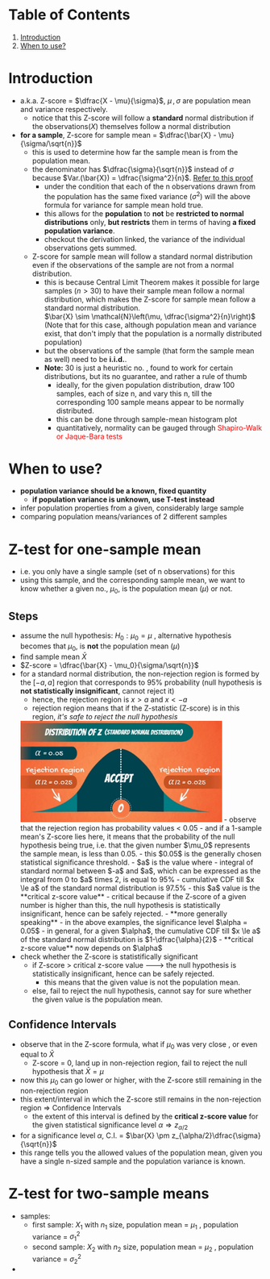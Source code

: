# Table of Contents
1. [Introduction](#z_intro)
2. [When to use?](#applicability)

# Introduction<a name="z_intro"></a>
- a.k.a. Z-score = $\dfrac{X - \mu}{\sigma}$, $\mu \,,\, \sigma$ are population mean and variance respectively.
    - notice that this Z-score will follow a **standard** normal distribution if the observations($X$) themselves follow a normal distribution
- **for a sample**, Z-score for sample mean = $\dfrac{\bar{X} - \mu}{\sigma/\sqrt{n}}$
    - this is used to determine how far the sample mean is from the population mean.
    - the denominator has $\dfrac{\sigma}{\sqrt{n}}$ instead of $\sigma$ because $Var.(\bar{X}) = \dfrac{\sigma^2}{n}$. [Refer to this proof](../Maths/README.md/#sm)
        - under the condition that each of the n observations drawn from the population has the same fixed variance ($\sigma^2$) will the above formula for variance for sample mean hold true.
        - this allows for the **population** to **not** be **restricted to normal distributions** only, **but restricts** them in terms of having **a fixed population variance**.
        - checkout the derivation linked, the variance of the individual observations gets summed.
    - Z-score for sample mean will follow a standard normal distribution even if the observations of the sample are not from a normal distribution.
        - this is because Central Limit Theorem makes it possible for large samples ($n > 30$) to have their sample mean follow a normal distribution, which makes the Z-score for sample mean follow a standard normal distribution. \
    $\bar{X} \sim \mathcal{N}\left(\mu, \dfrac{\sigma^2}{n}\right)$ (Note that for this case, although population mean and variance exist, that don't imply that the population is a normally distributed population)
        - but the observations of the sample (that form the sample mean as well) need to be **i.i.d.**.
        - **Note:** 30 is just a heuristic no. , found to work for certain distributions, but its no guarantee, and rather a rule of thumb
            - ideally, for the given population distribution, draw 100 samples, each of size n, and vary this n, till the corresponding 100 sample means appear to be normally distributed.
            - this can be done through sample-mean histogram plot
            - quantitatively, normality can be gauged through <font color="red">Shapiro-Walk or Jaque-Bara tests</font>

# When to use?<a name="applicability"></a>
- **population variance should be a known, fixed quantity**
    - **if population variance is unknown, use T-test instead**
- infer population properties from a given, considerably large sample
- comparing population means/variances of 2 different samples

# Z-test for one-sample mean
- i.e. you only have a single sample (set of n observations) for this
- using this sample, and the corresponding sample mean, we want to know whether a given no., $\mu_0$,  is the population mean ($\mu$) or not.

## Steps
- assume the null hypothesis: $H_0: \mu_0 = \mu$ , alternative hypothesis becomes that $\mu_0$,  is **not** the population mean ($\mu$)
- find sample mean $\bar{X}$
- $Z-score = \dfrac{\bar{X} - \mu_0}{\sigma/\sqrt{n}}$
- for a standard normal distribution, the non-rejection region is formed by the $[-a,a]$ region that corresponds to 95% probability (null hypothesis is **not statistically insignificant**, cannot reject it)
    - hence, the rejection region is $x > a \textrm{ and } x < -a$
    - rejection region means that if the Z-statistic (Z-score) is in this region, *it's safe to reject the null hypothesis*
    <img src="standard_normal_for_z_test.jpeg" width=400/>
    - observe that the rejection region has probability values < 0.05
        - and if a 1-sample mean's Z-score lies here, it means that the probability of the null hypothesis being true, i.e. that the given number $\mu_0$ represents the sample mean, is less than 0.05.
        - this $0.05$ is the generally chosen statistical significance threshold.
    - $a$ is the value where
        - integral of standard normal between $-a$ and $a$, which can be expressed as the integral from 0 to $a$ times 2, is equal to 95%
        - cumulative CDF till $x \le a$ of the standard normal distribution is 97.5%
        - this $a$ value is the **critical z-score value**
        - critical because if the Z-score of a given number is higher than this, the null hypothesis is statistically insignificant, hence can be safely rejected. 
    - **more generally speaking**
        - in the above examples, the significance level $\alpha = 0.05$
        - in general, for a given $\alpha$, the cumulative CDF till $x \le a$ of the standard normal distribution is $1-\dfrac{\alpha}{2}$
        - **critical z-score value** now depends on  $\alpha$
- check whether the Z-score is statistifically significant
    - if Z-score > critical z-score value ---> the null hypothesis is statistically insignificant, hence can be safely rejected.
        - this means that the given value is not the population mean.
    - else, fail to reject the null hypothesis, cannot say for sure whether the given value is the population mean.

## Confidence Intervals
- observe that in the Z-score formula, what if $\mu_0$ was very close , or even equal to $\bar{X}$
    - Z-score = 0, land up in non-rejection region, fail to reject the null hypothesis that $\bar{X} = \mu$
- now this $\mu_0$ can go lower or higher, with the Z-score still remaining in the non-rejection region
- this extent/interval in which the Z-score still remains in the non-rejection region $\Rightarrow$ Confidence Intervals
    - the extent of this interval is defined by the **critical z-score value** for the given statistical significance level $\alpha \Rightarrow z_{\alpha/2}$ 
- for a significance level $\alpha$, C.I. = $\bar{X} \pm z_{\alpha/2}\dfrac{\sigma}{\sqrt{n}}$
- this range tells you the allowed values of the population mean, given you have a single n-sized sample and the population variance is known.

# Z-test for two-sample means
- samples:
    - first sample: $X_1$ with $n_1$ size, population mean = $\mu_1$ , population variance = $\sigma^2_1$
    - second sample: $X_2$ with $n_2$ size, population mean = $\mu_2$ , population variance = $\sigma^2_2$
- 